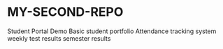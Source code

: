 # MY-SECOND-REPO
Student Portal Demo
Basic student portfolio
Attendance tracking system
weekly test results
semester results

